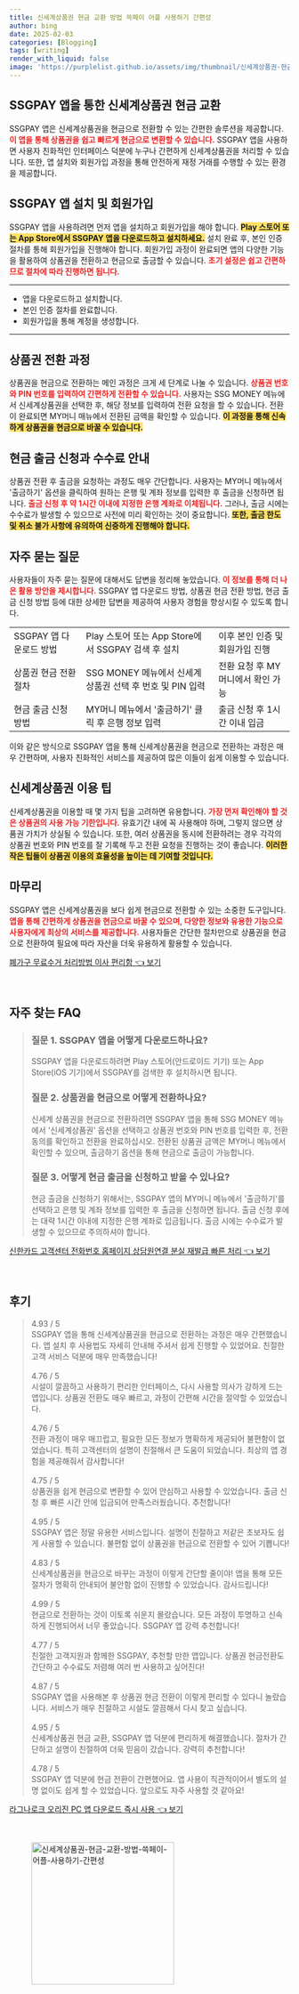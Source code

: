 ```yaml
---
title: 신세계상품권 현금 교환 방법 쓱페이 어플 사용하기 간편성
author: bing
date: 2025-02-03
categories: [Blogging]
tags: [writing]
render_with_liquid: false
image: 'https://purplelist.github.io/assets/img/thumbnail/신세계상품권-현금-교환-방법-쓱페이-어플-사용하기-간편성.webp'
---
```



<h2 id='SSGPAY_앱_소개'>SSGPAY 앱을 통한 신세계상품권 현금 교환</h2>

<p>SSGPAY 앱은 신세계상품권을 현금으로 전환할 수 있는 간편한 솔루션을 제공합니다. <b><span style="color: #ee2323;">이 앱을 통해 상품권을 쉽고 빠르게 현금으로 변환할 수 있습니다.</span></b> SSGPAY 앱을 사용하면 사용자 친화적인 인터페이스 덕분에 누구나 간편하게 신세계상품권을 처리할 수 있습니다. 또한, 앱 설치와 회원가입 과정을 통해 안전하게 재정 거래를 수행할 수 있는 환경을 제공합니다.</p>

<h2 id='앱_설치_및_회원가입'>SSGPAY 앱 설치 및 회원가입</h2>

<p>SSGPAY 앱을 사용하려면 먼저 앱을 설치하고 회원가입을 해야 합니다. <b><span style="background-color: #ffe066;">Play 스토어 또는 App Store에서 SSGPAY 앱을 다운로드하고 설치하세요.</span></b> 설치 완료 후, 본인 인증 절차를 통해 회원가입을 진행해야 합니다. 회원가입 과정이 완료되면 앱의 다양한 기능을 활용하여 상품권을 전환하고 현금으로 출금할 수 있습니다. <b><span style="color: #ee2323;">초기 설정은 쉽고 간편하므로 절차에 따라 진행하면 됩니다.</span></b></p>

<hr />

<ul>
    <li>앱을 다운로드하고 설치합니다.</li>
    <li>본인 인증 절차를 완료합니다.</li>
    <li>회원가입을 통해 계정을 생성합니다.</li>
</ul>

<hr />

<h2 id='상품권_전환_과정'>상품권 전환 과정</h2>

<p>상품권을 현금으로 전환하는 메인 과정은 크게 세 단계로 나눌 수 있습니다. <b><span style="color: #ee2323;">상품권 번호와 PIN 번호를 입력하여 간편하게 전환할 수 있습니다.</span></b> 사용자는 SSG MONEY 메뉴에서 신세계상품권을 선택한 후, 해당 정보를 입력하여 전환 요청을 할 수 있습니다. 전환이 완료되면 MY머니 매뉴에서 전환된 금액을 확인할 수 있습니다. <b><span style="background-color: #ffe066;">이 과정을 통해 신속하게 상품권을 현금으로 바꿀 수 있습니다.</span></b></p>

<h2 id='출금_신청_및_수수료'>현금 출금 신청과 수수료 안내</h2>

<p>상품권 전환 후 출금을 요청하는 과정도 매우 간단합니다. 사용자는 MY머니 메뉴에서 '출금하기' 옵션을 클릭하여 원하는 은행 및 계좌 정보를 입력한 후 출금을 신청하면 됩니다. <b><span style="color: #ee2323;">출금 신청 후 약 1시간 이내에 지정한 은행 계좌로 이체됩니다.</span></b> 그러나, 출금 시에는 수수료가 발생할 수 있으므로 사전에 미리 확인하는 것이 중요합니다. <b><span style="background-color: #ffe066;">또한, 출금 한도 및 취소 불가 사항에 유의하여 신중하게 진행해야 합니다.</span></b></p>

<h2 id='자주_묻는_질문'>자주 묻는 질문</h2>

<p>사용자들이 자주 묻는 질문에 대해서도 답변을 정리해 놓았습니다. <b><span style="color: #ee2323;">이 정보를 통해 더 나은 활용 방안을 제시합니다.</span></b> SSGPAY 앱 다운로드 방법, 상품권 현금 전환 방법, 현금 출금 신청 방법 등에 대한 상세한 답변을 제공하여 사용자 경험을 향상시킬 수 있도록 합니다.</p>

<table>
    <tr>
        <td>SSGPAY 앱 다운로드 방법</td>
        <td>Play 스토어 또는 App Store에서 SSGPAY 검색 후 설치</td>
        <td>이후 본인 인증 및 회원가입 진행</td>
    </tr>
    <tr>
        <td>상품권 현금 전환 절차</td>
        <td>SSG MONEY 메뉴에서 신세계상품권 선택 후 번호 및 PIN 입력</td>
        <td>전환 요청 후 MY머니에서 확인 가능</td>
    </tr>
    <tr>
        <td>현금 출금 신청 방법</td>
        <td>MY머니 메뉴에서 '출금하기' 클릭 후 은행 정보 입력</td>
        <td>출금 신청 후 1시간 이내 입금</td>
    </tr>
</table>

<p>이와 같은 방식으로 SSGPAY 앱을 통해 신세계상품권을 현금으로 전환하는 과정은 매우 간편하며, 사용자 친화적인 서비스를 제공하여 많은 이들이 쉽게 이용할 수 있습니다.</p>

<h2 id='신세계상품권_이용팁'>신세계상품권 이용 팁</h2>

<p>신세계상품권을 이용할 때 몇 가지 팁을 고려하면 유용합니다. <b><span style="color: #ee2323;">가장 먼저 확인해야 할 것은 상품권의 사용 가능 기한입니다.</span></b> 유효기간 내에 꼭 사용해야 하며, 그렇지 않으면 상품권 가치가 상실될 수 있습니다. 또한, 여러 상품권을 동시에 전환하려는 경우 각각의 상품권 번호와 PIN 번호를 잘 기록해 두고 전환 요청을 진행하는 것이 좋습니다. <b><span style="background-color: #ffe066;">이러한 작은 팁들이 상품권 이용의 효율성을 높이는 데 기여할 것입니다.</span></b></p>

<h2 id='마무리'>마무리</h2>

<p>SSGPAY 앱은 신세계상품권을 보다 쉽게 현금으로 전환할 수 있는 소중한 도구입니다. <b><span style="color: #ee2323;">앱을 통해 간편하게 상품권을 현금으로 바꿀 수 있으며, 다양한 정보와 유용한 기능으로 사용자에게 최상의 서비스를 제공합니다.</span></b> 사용자들은 간단한 절차만으로 상품권을 현금으로 전환하여 필요에 따라 자산을 더욱 유용하게 활용할 수 있습니다. </p>


<p><a class="click-button" title="폐가구 무료수거 처리방법 이사 편리함" href="https://purplelist.github.io/posts/%ED%8F%90%EA%B0%80%EA%B5%AC-%EB%AC%B4%EB%A3%8C%EC%88%98%EA%B1%B0-%EC%B2%98%EB%A6%AC%EB%B0%A9%EB%B2%95-%EC%9D%B4%EC%82%AC-%ED%8E%B8%EB%A6%AC%ED%95%A8/" rel="dofollow">폐가구 무료수거 처리방법 이사 편리함 👈 보기</a></p><br>
<h2 id='자주_찾는_FAQ'>자주 찾는 FAQ</h2>
<div itemscope="" itemtype="https://schema.org/FAQPage"> 
<blockquote> 
<div itemscope="" itemprop="mainEntity" itemtype="https://schema.org/Question"> 
<h3 itemprop="name">질문 1. SSGPAY 앱을 어떻게 다운로드하나요?</h3> 
<div itemscope="" itemprop="acceptedAnswer" itemtype="https://schema.org/Answer"> 
<span itemprop="text"> 
<p>SSGPAY 앱을 다운로드하려면 Play 스토어(안드로이드 기기) 또는 App Store(iOS 기기)에서 SSGPAY를 검색한 후 설치하시면 됩니다.</p> 
</span> 
</div> 
</div> 

<div itemscope="" itemprop="mainEntity" itemtype="https://schema.org/Question"> 
<h3 itemprop="name">질문 2. 상품권을 현금으로 어떻게 전환하나요?</h3> 
<div itemscope="" itemprop="acceptedAnswer" itemtype="https://schema.org/Answer"> 
<span itemprop="text"> 
<p>신세계 상품권을 현금으로 전환하려면 SSGPAY 앱을 통해 SSG MONEY 메뉴에서 '신세계상품권' 옵션을 선택하고 상품권 번호와 PIN 번호를 입력한 후, 전환 동의를 확인하고 전환을 완료하십시오. 전환된 상품권 금액은 MY머니 메뉴에서 확인할 수 있으며, 출금하기 옵션을 통해 현금으로 출금이 가능합니다.</p> 
</span> 
</div> 
</div> 

<div itemscope="" itemprop="mainEntity" itemtype="https://schema.org/Question"> 
<h3 itemprop="name">질문 3. 어떻게 현금 출금을 신청하고 받을 수 있나요?</h3> 
<div itemscope="" itemprop="acceptedAnswer" itemtype="https://schema.org/Answer"> 
<span itemprop="text"> 
<p>현금 출금을 신청하기 위해서는, SSGPAY 앱의 MY머니 메뉴에서 '출금하기'를 선택하고 은행 및 계좌 정보를 입력한 후 출금을 신청하면 됩니다. 출금 신청 후에는 대략 1시간 이내에 지정한 은행 계좌로 입금됩니다. 출금 시에는 수수료가 발생할 수 있으므로 주의하셔야 합니다.</p> 
</span> 
</div> 
</div> 
</blockquote> 
</div>
<p><a class="click-button" title="신한카드 고객센터 전화번호 홈페이지 상담원연결 분실 재발급 빠른 처리" href="https://purplelist.github.io/posts/%EC%8B%A0%ED%95%9C%EC%B9%B4%EB%93%9C-%EA%B3%A0%EA%B0%9D%EC%84%BC%ED%84%B0-%EC%A0%84%ED%99%94%EB%B2%88%ED%98%B8-%ED%99%88%ED%8E%98%EC%9D%B4%EC%A7%80-%EC%83%81%EB%8B%B4%EC%9B%90%EC%97%B0%EA%B2%B0-%EB%B6%84%EC%8B%A4-%EC%9E%AC%EB%B0%9C%EA%B8%89-%EB%B9%A0%EB%A5%B8-%EC%B2%98%EB%A6%AC/" rel="dofollow">신한카드 고객센터 전화번호 홈페이지 상담원연결 분실 재발급 빠른 처리 👈 보기</a></p><br>
<h2 id='후기'>후기</h2>
<div itemscope itemtype="https://schema.org/Product">
  <blockquote>
  <div itemprop="review" itemscope itemtype="https://schema.org/Review">
      <div itemprop="reviewRating" itemscope itemtype="https://schema.org/Rating"> <span itemprop="ratingValue">4.93</span> / <span itemprop="bestRating">5</span> </div>
      <span itemprop="reviewBody">SSGPAY 앱을 통해 신세계상품권을 현금으로 전환하는 과정은 매우 간편했습니다. 앱 설치 후 사용법도 자세히 안내해 주셔서 쉽게 진행할 수 있었어요. 친절한 고객 서비스 덕분에 매우 만족했습니다!</span>
  </div>
  <br>
  <div itemprop="review" itemscope itemtype="https://schema.org/Review">
      <div itemprop="reviewRating" itemscope itemtype="https://schema.org/Rating"> <span itemprop="ratingValue">4.76</span> / <span itemprop="bestRating">5</span> </div>
      <span itemprop="reviewBody">시설이 깔끔하고 사용하기 편리한 인터페이스, 다시 사용할 의사가 강하게 드는 앱입니다. 상품권 전환도 매우 빠르고, 과정이 간편해 시간을 절약할 수 있었습니다.</span>
  </div>
  <br>
  <div itemprop="review" itemscope itemtype="https://schema.org/Review">
      <div itemprop="reviewRating" itemscope itemtype="https://schema.org/Rating"> <span itemprop="ratingValue">4.76</span> / <span itemprop="bestRating">5</span> </div>
      <span itemprop="reviewBody">전환 과정이 매우 매끄럽고, 필요한 모든 정보가 명확하게 제공되어 불편함이 없었습니다. 특히 고객센터의 설명이 친절해서 큰 도움이 되었습니다. 최상의 앱 경험을 제공해줘서 감사합니다!</span>
  </div>
  <br>
  <div itemprop="review" itemscope itemtype="https://schema.org/Review">
      <div itemprop="reviewRating" itemscope itemtype="https://schema.org/Rating"> <span itemprop="ratingValue">4.75</span> / <span itemprop="bestRating">5</span> </div>
      <span itemprop="reviewBody">상품권을 쉽게 현금으로 변환할 수 있어 안심하고 사용할 수 있었습니다. 출금 신청 후 빠른 시간 안에 입금되어 만족스러웠습니다. 추천합니다!</span>
  </div>
  <br>
  <div itemprop="review" itemscope itemtype="https://schema.org/Review">
      <div itemprop="reviewRating" itemscope itemtype="https://schema.org/Rating"> <span itemprop="ratingValue">4.95</span> / <span itemprop="bestRating">5</span> </div>
      <span itemprop="reviewBody">SSGPAY 앱은 정말 유용한 서비스입니다. 설명이 친절하고 저같은 초보자도 쉽게 사용할 수 있습니다. 불편함 없이 상품권을 현금으로 전환할 수 있어 기쁩니다!</span>
  </div>
  <br>
  <div itemprop="review" itemscope itemtype="https://schema.org/Review">
      <div itemprop="reviewRating" itemscope itemtype="https://schema.org/Rating"> <span itemprop="ratingValue">4.83</span> / <span itemprop="bestRating">5</span> </div>
      <span itemprop="reviewBody">신세계상품권을 현금으로 바꾸는 과정이 이렇게 간단할 줄이야! 앱을 통해 모든 절차가 명확히 안내되어 불안함 없이 진행할 수 있었습니다. 감사드립니다!</span>
  </div>
  <br>
  <div itemprop="review" itemscope itemtype="https://schema.org/Review">
      <div itemprop="reviewRating" itemscope itemtype="https://schema.org/Rating"> <span itemprop="ratingValue">4.99</span> / <span itemprop="bestRating">5</span> </div>
      <span itemprop="reviewBody">현금으로 전환하는 것이 이토록 쉬운지 몰랐습니다. 모든 과정이 투명하고 신속하게 진행되어서 너무 좋았습니다. SSGPAY 앱 강력 추천합니다!</span>
  </div>
  <br>
  <div itemprop="review" itemscope itemtype="https://schema.org/Review">
      <div itemprop="reviewRating" itemscope itemtype="https://schema.org/Rating"> <span itemprop="ratingValue">4.77</span> / <span itemprop="bestRating">5</span> </div>
      <span itemprop="reviewBody">친절한 고객지원과 함께한 SSGPAY, 추천할 만한 앱입니다. 상품권 현금전환도 간단하고 수수료도 저렴해 여러 번 사용하고 싶어진다!</span>
  </div>
  <br>
  <div itemprop="review" itemscope itemtype="https://schema.org/Review">
      <div itemprop="reviewRating" itemscope itemtype="https://schema.org/Rating"> <span itemprop="ratingValue">4.87</span> / <span itemprop="bestRating">5</span> </div>
      <span itemprop="reviewBody">SSGPAY 앱을 사용해본 후 상품권 현금 전환이 이렇게 편리할 수 있다니 놀랐습니다. 서비스가 매우 친절하고 시설도 깔끔해서 다시 찾고 싶습니다.</span>
  </div>
  <br>
  <div itemprop="review" itemscope itemtype="https://schema.org/Review">
      <div itemprop="reviewRating" itemscope itemtype="https://schema.org/Rating"> <span itemprop="ratingValue">4.95</span> / <span itemprop="bestRating">5</span> </div>
      <span itemprop="reviewBody">신세계상품권 현금 교환, SSGPAY 앱 덕분에 편리하게 해결했습니다. 절차가 간단하고 설명이 친절하여 더욱 믿음이 갔습니다. 강력히 추천합니다!</span>
  </div>
  <br>
  <div itemprop="review" itemscope itemtype="https://schema.org/Review">
      <div itemprop="reviewRating" itemscope itemtype="https://schema.org/Rating"> <span itemprop="ratingValue">4.78</span> / <span itemprop="bestRating">5</span> </div>
      <span itemprop="reviewBody">SSGPAY 앱 덕분에 현금 전환이 간편했어요. 앱 사용이 직관적이어서 별도의 설명 없이도 쉽게 할 수 있었습니다. 앞으로도 자주 사용할 것 같아요!</span>
  </div>
  </blockquote>
</div>
<p><a class="click-button" title="라그나로크 오리진 PC 앱 다운로드 즉시 사용" href="https://purplelist.github.io/posts/%EB%9D%BC%EA%B7%B8%EB%82%98%EB%A1%9C%ED%81%AC-%EC%98%A4%EB%A6%AC%EC%A7%84-PC-%EC%95%B1-%EB%8B%A4%EC%9A%B4%EB%A1%9C%EB%93%9C-%EC%A6%89%EC%8B%9C-%EC%82%AC%EC%9A%A9/" rel="dofollow">라그나로크 오리진 PC 앱 다운로드 즉시 사용 👈 보기</a></p><br>
<figure class="image"><img src="https://purplelist.github.io/assets/img/thumbnail/신세계상품권-현금-교환-방법-쓱페이-어플-사용하기-간편성.webp" alt="신세계상품권-현금-교환-방법-쓱페이-어플-사용하기-간편성" width="256" height="256"></figure>